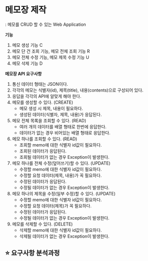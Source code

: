 # 메모장 제작
: 메모를 CRUD 할 수 있는 Web Application



**기능**
1. 메모 생성 기능 C
2. 메모 단 건 조회 기능, 메모 전체 조회 기능 R
3. 메모 전체 수정 기능, 메모 제목 수정 기능 U
4. 메모 삭제 기능 D



**메모장 API 요구사항**
1. 통신 데이터 형태는 JSON이다.
2. 각각의 메모는 식별자(id), 제목(title), 내용(contents)으로 구성되어 있다.
3. 응답을 각각의 API에 알맞게 해야 한다.
4. 메모를 생성할 수 있다. (CREATE)
   - 메모 생성 시 제목, 내용이 필요하다.
   - 생성된 데이터(식별자, 제목, 내용)가 응답된다.
5. 메모 전체 목록을 조회할 수 있다. (READ)
   - 여러 개의 데이터를 배열 형태로 한번에 응답한다.
   - 데이터가 없는 경우 비어있는 배열 형태로 응답한다.
6. 메모 하나를 조회할 수 있다. (READ)
   - 조회할 memo에 대한 식별자 id값이 필요하다.
   - 조회된 데이터가 응답된다.
   - 조회될 데이터가 없는 경우 Exception이 발생한다.
7. 메모 하나를 전체 수정(덮어쓰기)할 수 있다. (UPDATE)
   - 수정할 memo에 대한 식별자 id값이 필요하다.
   - 수정할 요청 데이터(제목, 내용)가 꼭 필요하다.
   - 수정된 데이터가 응답된다.
   - 수정될 데이터가 없는 경우 Exception이 발생한다.
8. 메모 하나의 제목을 수정(일부 수정)할 수 있다. (UPDATE)
   - 수정할 memo에 대한 식별자 id값이 필요하다.
   - 수정할 요청 데이터(제목)가 꼭 필요하다.
   - 수정된 데이터가 응답된다.
   - 수정될 데이터가 없는 경우 Exception이 발생한다.
9. 메모를 삭제할 수 있다. (DELETE)
   - 삭제할 memo에 대한 식별자 id값이 필요하다.
   - 삭제될 데이터가 없는 경우 Exception이 발생한다.




## ⭐️ 요구사항 분석과정

